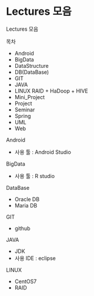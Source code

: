 # Lectures 모음
Lectures 모음

목차

- Android
- BigData
- DataStructure
- DB(DataBase)
- GIT
- JAVA
- LINUX
  RAID + HaDoop + HIVE
- Mini_Project
- Project
- Seminar
- Spring
- UML
- Web

Android

- 사용 툴 : Android Studio

BigData

- 사용 툴 : R studio

DataBase

- Oracle DB
- Maria DB

GIT

- github

JAVA

- JDK
- 사용 IDE : eclipse

LINUX

- CentOS7
- RAID

